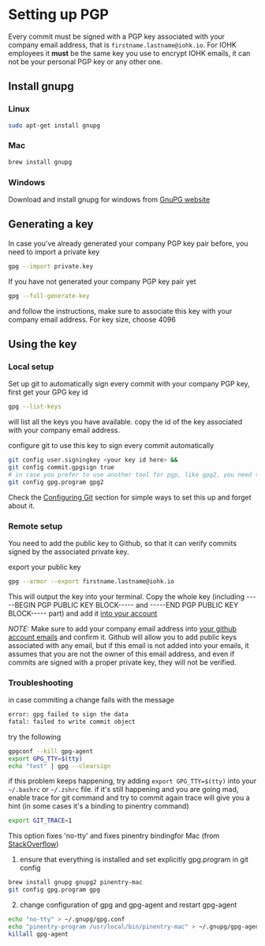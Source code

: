 # Setting up PGP

Every commit must be signed with a PGP key associated with your company email address, that is `firstname.lastname@iohk.io`. For IOHK employees it **must** be the same key you use to encrypt IOHK emails, it can not be your personal PGP key or any other one. 

## Install gnupg

### Linux
```bash
sudo apt-get install gnupg
```
### Mac
```bash
brew install gnupg
```
### Windows
Download and install gnupg for windows from [GnuPG website](https://gnupg.org/download/index.html)

## Generating a key

In case you've already generated your company PGP key pair before, you need to import a private key
```bash
gpg --import private.key
```
If you have not generated your company PGP key pair yet
```bash
gpg --full-generate-key
```
 and follow the instructions, make sure to associate this key with your company email address. For key size, choose 4096

## Using the key

### Local setup
Set up git to automatically sign every commit with your company PGP key, first get your GPG key id
```bash
gpg --list-keys
```
will list all the keys you have available. copy the id of the key associated with your company email address.

configure git to use this key to sign every commit automatically
```bash
git config user.signingkey <your key id here> && 
git config commit.gpgsign true
# in case you prefer to use another tool for pgp, like gpg2, you need to specify it here, otherwise ignore it.
git config gpg.program gpg2
```
Check the [Configuring Git](#Configuring-Git) section for simple ways to set this up and forget about it.

### Remote setup

You need to add the public key to Github, so that it can verify commits signed by the associated private key.

export your public key
```bash
gpg --armor --export firstname.lastname@iohk.io
```
This will output the key into your terminal. Copy the whole key (including -----BEGIN PGP PUBLIC KEY BLOCK----- and -----END PGP PUBLIC KEY BLOCK----- part) and add it [into your account](https://github.com/settings/keys)

*NOTE:* Make sure to add your company email address into [your github account emails](https://github.com/settings/emails) and confirm it. Github will allow you to add public keys associated with any email, but if this email is not added into your emails, it assumes that you are not the owner of this email address, and even if commits are signed with a proper private key, they will not be verified.

### Troubleshooting
in case commiting a change fails with the message
```bash
error: gpg failed to sign the data
fatal: failed to write commit object
```
try the following
```bash
gpgconf --kill gpg-agent
export GPG_TTY=$(tty)
echo "test" | gpg --clearsign
```
if this problem keeps happening, try adding `export GPG_TTY=$(tty)` into your `~/.bashrc` or `~/.zshrc` file.
if it's still happening and you are going mad, enable trace for git command and try to commit again
trace will give you a hint (in some cases it's a binding to pinentry command)
```bash
export GIT_TRACE=1
````

This option fixes 'no-tty' and fixes pinentry bindingfor Mac (from [StackOverflow](https://stackoverflow.com/questions/39494631/gpg-failed-to-sign-the-data-fatal-failed-to-write-commit-object-git-2-10-0))

1. ensure that everything is installed and set explicitly gpg.program in git config
```bash
brew install gnupg gnupg2 pinentry-mac
git config gpg.program gpg
```   
2. change configuration of gpg and gpg-agent and restart gpg-agent 
```bash
echo "no-tty" > ~/.gnupg/gpg.conf 
echo "pinentry-program /usr/local/bin/pinentry-mac" > ~/.gnupg/gpg-agent.conf
killall gpg-agent
```